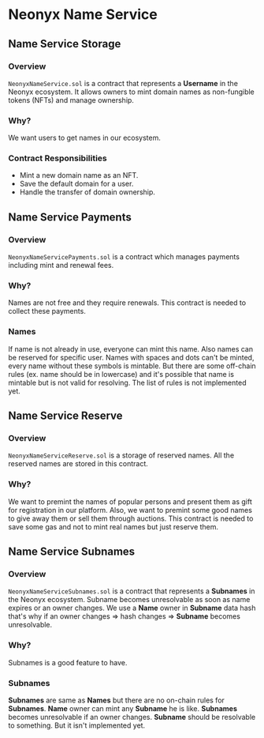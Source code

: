 # Neonyx Name Service

## Name Service Storage

### Overview

`NeonyxNameService.sol` is a contract that represents a __Username__ in the Neonyx ecosystem. It
allows owners to mint domain names as non-fungible tokens (NFTs) and manage ownership.

### Why?

We want users to get names in our ecosystem.

### Contract Responsibilities

- Mint a new domain name as an NFT.
- Save the default domain for a user.
- Handle the transfer of domain ownership.

## Name Service Payments

### Overview

`NeonyxNameServicePayments.sol` is a contract which manages payments including mint and renewal fees.

### Why?

Names are not free and they require renewals. This contract is needed to collect these payments.

### Names

If name is not already in use, everyone can mint this name. Also names can be reserved for specific user.
Names with spaces and dots can't be minted, every name without these symbols is mintable.
But there are some off-chain rules (ex. name should be in lowercase) and it's possible that name is mintable but is not
valid for resolving. The list of rules is not implemented yet.

## Name Service Reserve

### Overview

`NeonyxNameServiceReserve.sol` is a storage of reserved names. All the reserved names are stored in this contract.

### Why?

We want to premint the names of popular persons and present them as gift for registration in our platform.
Also, we want to premint some good names to give away them or sell them through auctions.
This contract is needed to save some gas and not to mint real names but just reserve them.

## Name Service Subnames

### Overview

`NeonyxNameServiceSubnames.sol` is a contract that represents a __Subnames__ in the Neonyx ecosystem.
Subname becomes unresolvable as soon as name expires or an owner changes.
We use a __Name__ owner in __Subname__ data hash
that's why if an owner changes => hash changes => __Subname__ becomes unresolvable.


### Why?

Subnames is a good feature to have. 

### Subnames

__Subnames__ are same as __Names__ but there are no on-chain rules for __Subnames__.
__Name__ owner can mint any __Subname__ he is like.
__Subnames__ becomes unresolvable if an owner changes.
__Subname__ should be resolvable to something. But it isn't implemented yet.




